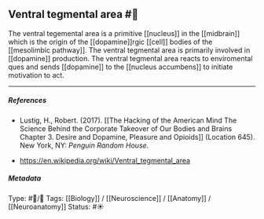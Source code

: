 ## Ventral tegmental area  #🧠 

The ventral tegemental area is a primitive [[nucleus]] in the [[midbrain]] which is the origin of the [[dopamine]]rgic [[cell]] bodies of the [[mesolimbic pathway]]. The ventral tegmental area is primarily involved in [[dopamine]] production. The ventral tegmental area reacts to enviromental ques and sends [[dopamine]] to the [[nucleus accumbens]] to initiate motivation to act.

___

##### References

- Lustig, H., Robert. (2017). [[The Hacking of the American Mind The Science Behind the Corporate Takeover of Our Bodies and Brains Chapter 3. Desire and Dopamine, Pleasure and Opioids]] (Location 645). New York, NY: _Penguin Random House_.

- https://en.wikipedia.org/wiki/Ventral_tegmental_area

##### Metadata

Type: #🔵/🔵 
Tags: [[Biology]] / [[Neuroscience]] / [[Anatomy]] / [[Neuroanatomy]] 
Status: #☀️ 
